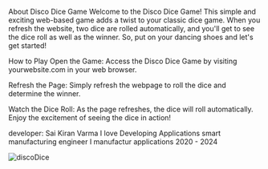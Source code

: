 About
Disco Dice Game
Welcome to the Disco Dice Game! This simple and exciting web-based game adds a twist to your classic dice game. When you refresh the website, two dice are rolled automatically, and you'll get to see the dice roll as well as the winner. So, put on your dancing shoes and let's get started!

How to Play
Open the Game: Access the Disco Dice Game by visiting yourwebsite.com in your web browser.

Refresh the Page: Simply refresh the webpage to roll the dice and determine the winner.

Watch the Dice Roll: As the page refreshes, the dice will roll automatically. Enjoy the excitement of seeing the dice in action!

developer:
Sai Kiran Varma
I love Developing Applications 
smart manufacturing engineer I manufactur applications
2020 - 2024

![discoDice](https://github.com/VARMAMASTER/DiscoDice/assets/118650885/0b707940-91b0-46ef-af76-33ebab2689c9)
